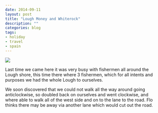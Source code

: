 ```yaml
---
date: 2014-09-11
layout: post
title: "Lough Money and Whiterock"
description: ""
categories: blog
tags:
- holiday
- travel
- spain
---
```



![](/images/2014/2014-09-11-lough-money-and-whiterock.jpg)

<!--more-->

Last time we came here it was very busy with fishermen all around the Lough shore, this time there where 3 fishermen, which for all intents and purposes we had the whole Lough to ourselves.

We soon discovered that we could not walk all the way around going anticlockwise, so doubled back on ourselves and went clockwise, and where able to walk all of the west side and on to the lane to the road. Flo thinks there may be away via another lane which would cut out the road.
